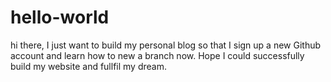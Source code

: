 # hello-world


hi there,
I just want to build my personal blog so that I sign up a new Github account and learn how to new a branch now.
Hope I could successfully build my website and fullfil my dream.
